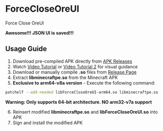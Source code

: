 # ForceCloseOreUI

Force Close OreUI

**Awesome!!! JSON UI is saved!!!**

## Usage Guide

1. Download pre-compiled APK directly from [APK Releases](https://github.com/sphjsst233mc/apk-release/releases)
2. Watch [Video Tutorial](https://b23.tv/7acXsHh) or [Video Tutorial 2](暂缺链接) for visual guidance
3. Download or manually compile **.so** files from [Release Page](https://github.com/Yejdhi/ForceCloseOreUI-Android/releases/tag/Release)
4. Extract **libminecraftpe.so** from the Minecraft APK
5. **Exclusive to arm64-v8a version** - Execute the following command:

```bash
patchelf --add-needed libForceCloseOreUI-arm64.so libminecraftpe.so
```

**Warning: Only supports 64-bit architecture. NO arm32-v7a support**
 
 
 6. Reinsert modified **libminecraftpe.so** and **libForceCloseOreUI.so** into APK
 7. Sign and install the modified APK
